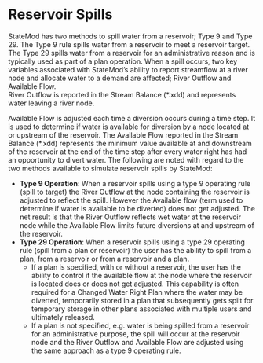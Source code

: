 # Reservoir Spills #

StateMod has two methods to spill water from a reservoir; Type 9 and Type 29. The Type 9 rule spills water from a 
reservoir to meet a reservoir target. The Type 29 spills water from a reservoir for an administrative reason and is 
typically used as part of a plan operation. When a spill occurs, two key variables associated with StateMod’s ability 
to report streamflow at a river node and allocate water to a demand are affected; River Outflow and Available Flow.  
River Outflow is reported in the Stream Balance (\*.xdd) and represents water leaving a river node.  

Available Flow is adjusted each time a diversion occurs during a time step. It is used to determine if water is 
available for diversion by a node located at or upstream of the reservoir. The Available Flow reported in the Stream 
Balance (\*.xdd) represents the minimum value available at and downstream of the reservoir at the end of the time step 
after every water right has had an opportunity to divert water. The following are noted with regard to the two methods 
available to simulate reservoir spills by StateMod:

* **Type 9 Operation**: When a reservoir spills using a type 9 operating rule (spill to target) the River Outflow at the 
node containing the reservoir is adjusted to reflect the spill. However the Available flow (term used to determine if 
water is available to be diverted) does not get adjusted. The net result is that the River Outflow reflects wet water 
at the reservoir node while the Available Flow limits future diversions at and upstream of the reservoir.
* **Type 29 Operation**: When a reservoir spills using a type 29 operating rule (spill from a plan or reservoir) the user 
has the ability to spill from a plan, from a reservoir or from a reservoir and a plan.   
	* If a plan is specified, with or without a reservoir, the user has the ability to control if the available flow 
	at the node where the reservoir is located does or does not get adjusted. This capability is often required for 
	a Changed Water Right Plan where the water may be diverted, temporarily stored in a plan that subsequently gets 
	spilt for temporary storage in other plans associated with multiple users and ultimately released.
	* If a plan is not specified, e.g. water is being spilled from a reservoir for an administrative purpose, the 
	spill will occur at the reservoir node and the River Outflow and Available Flow are adjusted using the same 
	approach as a type 9 operating rule.
